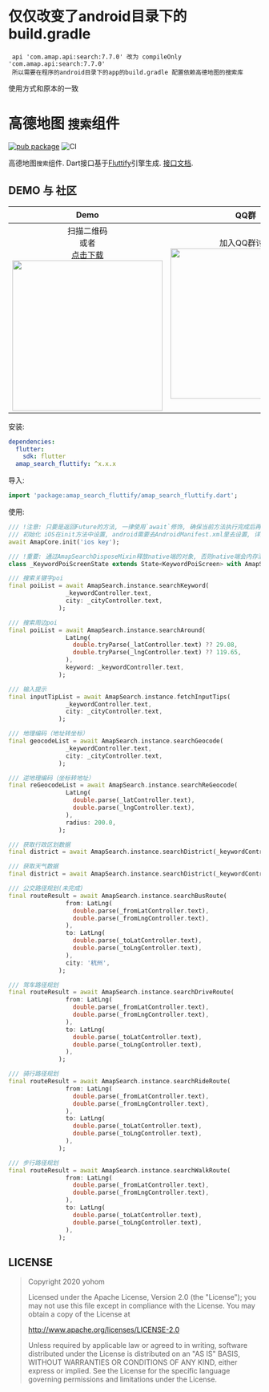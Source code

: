 # 仅仅改变了android目录下的build.gradle 

     api 'com.amap.api:search:7.7.0' 改为 compileOnly 'com.amap.api:search:7.7.0'
     所以需要在程序的android目录下的app的build.gradle 配置依赖高德地图的搜索库
    
使用方式和原本的一致
# 高德地图 `搜索`组件

[![pub package](https://img.shields.io/pub/v/amap_search_fluttify.svg)](https://pub.Flutter-io.cn/packages/amap_search_fluttify)
![CI](https://github.com/fluttify-project/amap_search_fluttify/workflows/CI/badge.svg)

高德地图`搜索`组件. Dart接口基于[Fluttify](https://github.com/yohom/fluttify-core-example)引擎生成. [接口文档](https://pub.flutter-io.cn/documentation/amap_search_fluttify/latest/).

## DEMO 与 社区

| Demo | QQ群 |
| :----------: | :----------: |
| 扫描二维码 <br> 或者 <br> [点击下载](https://github.com/fluttify-project/amap_search_fluttify/blob/master/example/build/app/outputs/apk/release/app-release.apk?raw=true) </br> <img src="assets/amap_map_fluttify_apk.png" height="300"> | 加入QQ群讨论 <br/> <img src="https://github.com/fluttify-project/fluttify-core-example/blob/develop/other/QQ%E7%BE%A4.png?raw=true" height="300"> |

安装: 
```yaml
dependencies:
  flutter:
    sdk: flutter
  amap_search_fluttify: ^x.x.x
```

导入:
```dart
import 'package:amap_search_fluttify/amap_search_fluttify.dart';
```

使用:
```dart
/// !注意: 只要是返回Future的方法, 一律使用`await`修饰, 确保当前方法执行完成后再执行下一行, 在不能使用`await`修饰的环境下, 在`then`方法中执行下一步.
/// 初始化 iOS在init方法中设置, android需要去AndroidManifest.xml里去设置, 详见https://lbs.amap.com/api/android-sdk/gettingstarted
await AmapCore.init('ios key');

/// !重要: 通过AmapSearchDisposeMixin释放native端的对象, 否则native端会内存泄漏!
class _KeywordPoiScreenState extends State<KeywordPoiScreen> with AmapSearchDisposeMixin {}

/// 搜索关键字poi
final poiList = await AmapSearch.instance.searchKeyword(
                _keywordController.text,
                city: _cityController.text,
              );

/// 搜索周边poi
final poiList = await AmapSearch.instance.searchAround(
                LatLng(
                  double.tryParse(_latController.text) ?? 29.08,
                  double.tryParse(_lngController.text) ?? 119.65,
                ),
                keyword: _keywordController.text,
              );

/// 输入提示
final inputTipList = await AmapSearch.instance.fetchInputTips(
                _keywordController.text,
                city: _cityController.text,
              );

/// 地理编码（地址转坐标）
final geocodeList = await AmapSearch.instance.searchGeocode(
                _keywordController.text,
                city: _cityController.text,
              );

/// 逆地理编码（坐标转地址）
final reGeocodeList = await AmapSearch.instance.searchReGeocode(
                LatLng(
                  double.parse(_latController.text),
                  double.parse(_lngController.text),
                ),
                radius: 200.0,
              );

/// 获取行政区划数据
final district = await AmapSearch.instance.searchDistrict(_keywordController.text);

/// 获取天气数据
final district = await AmapSearch.instance.searchDistrict(_keywordController.text);

/// 公交路径规划(未完成)
final routeResult = await AmapSearch.instance.searchBusRoute(
                from: LatLng(
                  double.parse(_fromLatController.text),
                  double.parse(_fromLngController.text),
                ),
                to: LatLng(
                  double.parse(_toLatController.text),
                  double.parse(_toLngController.text),
                ),
                city: '杭州',
              );

/// 驾车路径规划
final routeResult = await AmapSearch.instance.searchDriveRoute(
                from: LatLng(
                  double.parse(_fromLatController.text),
                  double.parse(_fromLngController.text),
                ),
                to: LatLng(
                  double.parse(_toLatController.text),
                  double.parse(_toLngController.text),
                ),
              );

/// 骑行路径规划
final routeResult = await AmapSearch.instance.searchRideRoute(
                from: LatLng(
                  double.parse(_fromLatController.text),
                  double.parse(_fromLngController.text),
                ),
                to: LatLng(
                  double.parse(_toLatController.text),
                  double.parse(_toLngController.text),
                ),
              );

/// 步行路径规划
final routeResult = await AmapSearch.instance.searchWalkRoute(
                from: LatLng(
                  double.parse(_fromLatController.text),
                  double.parse(_fromLngController.text),
                ),
                to: LatLng(
                  double.parse(_toLatController.text),
                  double.parse(_toLngController.text),
                ),
              );
```

## LICENSE
> Copyright 2020 yohom
>   
> Licensed under the Apache License, Version 2.0 (the "License");
  you may not use this file except in compliance with the License.
  You may obtain a copy of the License at
>
>    http://www.apache.org/licenses/LICENSE-2.0
> 
>  Unless required by applicable law or agreed to in writing, software
>  distributed under the License is distributed on an "AS IS" BASIS,
>  WITHOUT WARRANTIES OR CONDITIONS OF ANY KIND, either express or implied.
>  See the License for the specific language governing permissions and
>  limitations under the License.
